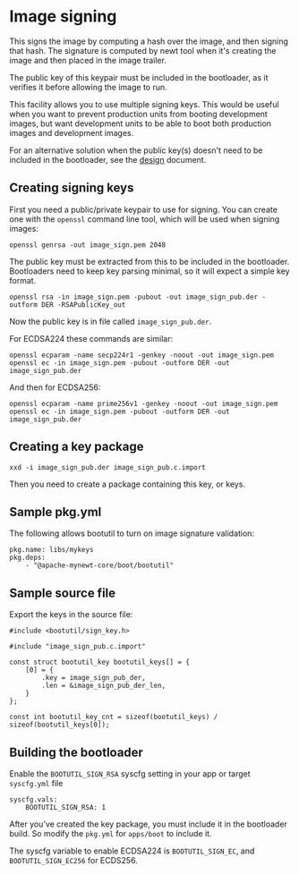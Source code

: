 <!--
    -
    - Licensed to the Apache Software Foundation (ASF) under one
    - or more contributor license agreements.  See the NOTICE file
    - distributed with this work for additional information
    - regarding copyright ownership.  The ASF licenses this file
    - to you under the Apache License, Version 2.0 (the
    - "License"); you may not use this file except in compliance
    - with the License.  You may obtain a copy of the License at
    -
    -  http://www.apache.org/licenses/LICENSE-2.0
    -
    - Unless required by applicable law or agreed to in writing,
    - software distributed under the License is distributed on an
    - "AS IS" BASIS, WITHOUT WARRANTIES OR CONDITIONS OF ANY
    - KIND, either express or implied.  See the License for the
    - specific language governing permissions and limitations
    - under the License.
    -
-->

# Image signing

This signs the image by computing a hash over the image, and then
signing that hash. The signature is computed by newt tool when it's
creating the image and then placed in the image trailer.

The public key of this keypair must be included in the bootloader,
as it verifies it before allowing the image to run.

This facility allows you to use multiple signing keys. This would
be useful when you want to prevent production units from booting
development images, but want development units to be able to boot
both production images and development images.

For an alternative solution when the public key(s) doesn't need to be
included in the bootloader, see the [design](design.md) document.

## Creating signing keys

First you need a public/private keypair to use for signing.
You can create one with the `openssl` command line tool, which will be used
when signing images:

    openssl genrsa -out image_sign.pem 2048

The public key must be extracted from this to be included in the bootloader.
Bootloaders need to keep key parsing minimal, so it will expect a simple key
format.

    openssl rsa -in image_sign.pem -pubout -out image_sign_pub.der -outform DER -RSAPublicKey_out

Now the public key is in file called `image_sign_pub.der`.

For ECDSA224 these commands are similar:

    openssl ecparam -name secp224r1 -genkey -noout -out image_sign.pem
    openssl ec -in image_sign.pem -pubout -outform DER -out image_sign_pub.der

And then for ECDSA256:

    openssl ecparam -name prime256v1 -genkey -noout -out image_sign.pem
    openssl ec -in image_sign.pem -pubout -outform DER -out image_sign_pub.der

## Creating a key package

    xxd -i image_sign_pub.der image_sign_pub.c.import

Then you need to create a package containing this key, or keys.

## Sample pkg.yml

The following allows bootutil to turn on image signature validation:

    pkg.name: libs/mykeys
    pkg.deps:
        - "@apache-mynewt-core/boot/bootutil"

## Sample source file

Export the keys in the source file:

    #include <bootutil/sign_key.h>

    #include "image_sign_pub.c.import"

    const struct bootutil_key bootutil_keys[] = {
        [0] = {
            .key = image_sign_pub_der,
            .len = &image_sign_pub_der_len,
        }
    };

    const int bootutil_key_cnt = sizeof(bootutil_keys) / sizeof(bootutil_keys[0]);

## Building the bootloader

Enable the `BOOTUTIL_SIGN_RSA` syscfg setting in your app or target `syscfg.yml`
file

    syscfg.vals:
        BOOTUTIL_SIGN_RSA: 1

After you've created the key package, you must include it in the bootloader
build.
So modify the `pkg.yml` for `apps/boot` to include it.

The syscfg variable to enable ECDSA224 is `BOOTUTIL_SIGN_EC`, and
`BOOTUTIL_SIGN_EC256` for ECDS256.
